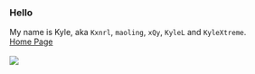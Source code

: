 ### Hello
My name is Kyle, aka ``Kxnrl``, ``maoling``, ``xQy``, ``KyleL`` and ``KyleXtreme``.  
[Home Page](https://www.kxnrl.com)  
<br>
[<img src="https://www.kxnrl.com/assets/images/2023StarchasmNyx.jpg?v=2023" />](https://www.kxnrl.com)
